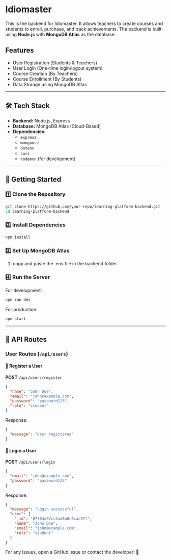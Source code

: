 # Idiomaster

This is the backend for Idiomaster. It allows teachers to create courses and students to enroll, purchase, and track achievements. The backend is built using **Node.js** with **MongoDB Atlas** as the database.

## Features
- User Registration (Students & Teachers)
- User Login (One-time login/logout system)
- Course Creation (By Teachers)
- Course Enrollment (By Students)
- Data Storage using MongoDB Atlas

---

## 🛠 Tech Stack
- **Backend:** Node.js, Express
- **Database:** MongoDB Atlas (Cloud-Based)
- **Dependencies:**
  - `express`
  - `mongoose`
  - `dotenv`
  - `cors`
  - `nodemon` (for development)

---

## 📌 Getting Started

### 1️⃣ Clone the Repository
```sh
git clone https://github.com/your-repo/learning-platform-backend.git
cd learning-platform-backend
```

### 2️⃣ Install Dependencies
```sh
npm install
```

### 3️⃣ Set Up MongoDB Atlas
1. copy and paste the .env file in the backend folder.

### 4️⃣ Run the Server
For development:
```sh
npm run dev
```
For production:
```sh
npm start
```

---

## 📌 API Routes

### User Routes (`/api/users`)

#### 📝 Register a User
**POST** `/api/users/register`
```json
{
  "name": "John Doe",
  "email": "john@example.com",
  "password": "password123",
  "role": "student"
}
```
Response:
```json
{
  "message": "User registered"
}
```

#### 🔑 Login a User
**POST** `/api/users/login`
```json
{
  "email": "john@example.com",
  "password": "password123"
}
```
Response:
```json
{
  "message": "Login successful",
  "user": {
    "_id": "67f04a97cc4ad8b8c0cac97f",
    "name": "John Doe",
    "email": "john@example.com",
    "role": "student"
  }
}
```

For any issues, open a GitHub issue or contact the developer! 🎉

